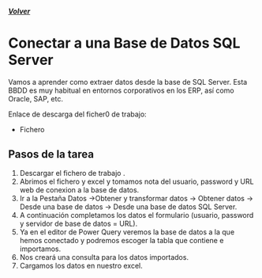 ##### [Volver](/Curso-de-Herramientas-analiticas-para-auditoria-I/pages/Indice_curso.html)
<script src="https://kit.fontawesome.com/065728df02.js" crossorigin="anonymous"></script>

# Conectar a una Base de Datos SQL Server
 
Vamos a aprender como extraer datos desde la base de SQL Server. Esta BBDD es muy habitual en entornos corporativos en los ERP, así como Oracle, SAP, etc.

Enlace de descarga del ficher0 de trabajo:  

* Fichero <a href="/Curso-de-Herramientas-analiticas-para-auditoria-I/downloads/9.Conexion_a_SQL_Databases.xlsx"><i class="fas fa-database"></i></a> 


## Pasos de la tarea 

1. Descargar el fichero de trabajo .
2. Abrimos el fichero y excel y tomamos nota del usuario, password y URL web de conexion a la base de datos.
3. Ir a la Pestaña Datos ->Obtener y transformar datos -> Obtener 
datos -> Desde una base de datos -> Desde una base de datos SQL Server.
3. A continuación completamos los datos el formulario (usuario, password y servidor de base de datos = URL).
4. Ya en el editor de Power Query veremos la base de datos a la que hemos conectado y podremos escoger la tabla que contiene e importamos.
5. Nos creará una consulta para los datos importados.
6. Cargamos los datos en nuestro excel.




